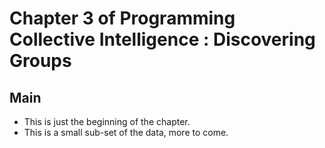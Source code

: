 # Chapter 3 of Programming Collective Intelligence : Discovering Groups

## Main
* This is just the beginning of the chapter.
* This is a small sub-set of the data, more to come.


